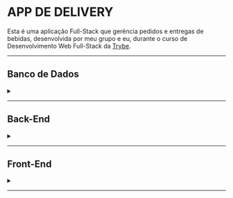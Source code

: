 # APP DE DELIVERY
Esta é uma aplicação Full-Stack que gerência pedidos e entregas de bebidas, desenvolvida por meu grupo e eu, durante o curso de Desenvolvimento Web Full-Stack da [Trybe](https://www.betrybe.com/).

---
## Banco de Dados
<details>
<summary></summary>

O banco de dados utilizado foi o **MySQL**, um banco relacional, estruturado da seguinte forma:

![Tabelas do Banco de Dados](./bd.png "Tabelas do Banco de Dados")

### **Tabelas**
  - **users**:
    - Armazena os dados das pessoas usuárias, tanto compradores quanto vendedores.
  - **sales**:
    - Armazena as informações referentes as vendas, quem comprou, quem vendeu, onde foi entregue, a data da compra e o valor total.
  - **sales_products**:
    - Tabela intermediária para a relação N:N entre vendas e produtos, também armazena a quantidade vendida do produto.
  - **products**:
    - Armazena as informações referentes aos produtos, como nome, preço e sua imagem.

</details>

---
## Back-End
<details>
<summary></summary>

Desenvolvido em **Node.js**, utilizando **Express** com **Sequelize**.

### Endpoints
#### POST /login :
 - Responsável pelo login de usuários cadastrados.

    Entrada:
    ```json
    "body": {
      "email": "string",
      "password": "string",
    }
    ```

    Saida:
    ```json
    {
      "id": "number",
      "name": "string",
      "email": "string",
      "role": "string",
      "token": "token jwt"
    }
    ```

#### POST /register :
  - Responsável por registrar novos usuários, realizando a validação das informações. A senha é codificada usando **md5**, antes de salavr no banco de dados.

    Entrada:
    ```json
    "body": {
      "name": "string",
      "email": "string",
      "password": "string",
      "role": "string",
    }
    ```

    Saida:
    ```json
    {
      "name": "string",
      "email": "string",
      "role": "string",
      "token": "token jwt",
    }
    ```

#### POST /admin/register :
  - Similar a *user/register*, porém o cadastro é ralizado por uma pessoa admin.

    Entrada:
    ```json
    "headers": {
      "authorization": "token jwt valido"
    },
    "body": {
      "name": "string",
      "email": "string",
      "password": "string",
      "role": "string",
    }
    ```

    Saida:
    ```json
    {
      "name": "string",
      "email": "string",
      "role": "string",
      "token": "token jwt",
    }
    ```

#### GET /sellers :
  - Retorna todas as pessoas usuárias cadastradas como vendedoras.

    Saida:
    ```json
    {
      "id": "number",
      "name": "string",
    }
    ```

#### POST /sales :
  - Rsponsavel por registrar novas vendas.

    Entrada:
    ```json
      "headers": {
        "authorization": "token jwt valido"
      },
      "body": {
        "name": "string",
        "sellerId": "number",
        "totalPrice": "decimal",
        "deliveryAddress": "string",
        "deliveryNumber": "string",
        "products": ["Array de produtos"],
      }
    ```
    Saida:
    ```json
    {
      "newOrderId": "number",
    }
    ```

#### GET /sales?id :
  - Retorna uma lista das compras referentes ao id pessoa usuária.

    Entrada:
    ```json
      "query": {
        "id": "string"
      }
    ```
    Saida:
    ```json
    ["Lista de objetos, cada objeto é uma compra"]
    ```

#### GET /sales/:id :
  - Retorna a venda referente ao id informado.

    Entrada:
    ```json
      "params": {
        "id": "string"
      }
    ```
    Saida:
    ```json
      {
        "userID": "number",
        "sellerId": "number",
        "totalPrice": "decimal",
        "deliveryAddress": "string",
        "deliveryNumber": "string",
        "saleDate": "date",
        "status": "string",
        "seller": "informações do vendedor",
        "users": "informações do comprador",
        "products": ["Array de produtos"],
      }
    ```

#### GET /seller/orders :
  - Retorna as vendas referentes a um vendedor especifico:

    Entrada:
    ```json
      "headers": {
        "authorization": "token jwt valido"
      },
    ```
    Saida:
    ```json
    ["Lista de objetos, cada objeto é uma venda"]
    ```

#### PATCH /sales/:id :
  - Responsável por alterar o status de um pedido

    Entrada:
    ```json
      "params": {
        "id": "string",
      },
      "body": {
        "status": "novo status",
      }
    ```
    Saida:
    ```json
      {
        "status": "novo status",
      }
    ```

#### GET /products e GET /customer/products :
  - Retorna uma todos os produtos registrados no banco.

      Saida:
    ```json
    [
      ...,
      {
        "id": "number",
        "name": "string",
        "price": "decimal",
        "urlImage": "string",
      },
      ...,
    ]
    ```

#### **O que foi utilizado**
  - Node.js, Express, Sequelize;
  - Md5, JsonWebToken, Cors;
  - Mysql2;
  - Mocha, Chai, Chai-http, Sinon;

</details>

---
## Front-End
<details>
<summary></summary>

Desenvolvido em **React.js**.

### **O que foi utilizado**
  - React, ContextAPI;
  - CSS3, Slick Carousel;
  - React-Router-Dom, Axios;

</details>

---